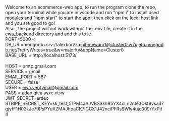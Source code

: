 <br> Welcome to an ecommerce-web app, to run the program clone the repo, open your terminal while you are in vscode and run "npm i" to install used modules and "npm start" to start the app , then click on the local host link and you are good to go!
<br> Also , the project will not work without the .env file, create it in the ewa_backend directory and add this to it: 
<br> PORT=5000 <
 <br> DB_URI=mongodb+srv://alexborzza:pibmewanr1@cluster0.w7ujeto.mongodb.net/?retryWrites=true&w=majority&appName=Cluster0 
 <br> BASE_URL = http://localhost:5173/  
 <br> HOST = smtp.gmail.com 
 <br> SERVICE = gmail 
<br> EMAIL_PORT = 587 
<br> SECURE = false 
<br> USER = ewa.verifymail@gmail.com 
<br> PASS = adap qiea ayxe xtsw 
<br> JWT_SECRET=ardeo 
<br> STRIPE_SECRET_KEY=sk_test_51PM4JAJVBSSkhR5YX4cLn2nte3Okt9vsad7gjyfF1H02kJe79PsPYuXZMAJhpaCK7iGCX1J42nciPFRsSWly4ujc009rYxPjf4 
